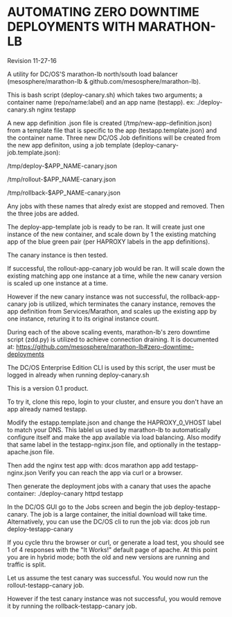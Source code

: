 # AUTOMATING ZERO DOWNTIME DEPLOYMENTS WITH MARATHON-LB
Revision 11-27-16

A utility for DC/OS'S marathon-lb north/south load balancer (mesosphere/marathon-lb & github.com/mesosphere/marathon-lb).

This is bash script (deploy-canary.sh) which takes two arguments; a container name (repo/name:label) and an app name (testapp). 
ex: ./deploy-canary.sh nginx testapp

A new app definition .json file is created (/tmp/new-app-definition.json) from a template file that is specific to the app (testapp.template.json) and the container name.
Three new DC/OS Job definitions will be created from the new app definiton, using a job template (deploy-canary-job.template.json):

/tmp/deploy-$APP_NAME-canary.json

/tmp/rollout-$APP_NAME-canary.json

/tmp/rollback-$APP_NAME-canary.json

Any jobs with these names that alredy exist are stopped and removed. 
Then the three jobs are added.

The deploy-app-template job is ready to be ran. It will create just one instance of the new container, and scale down by 1 the existing matching app of the blue green pair (per HAPROXY labels in the app definitions).

The canary instance is then tested.

If successful, the rollout-app-canary job would be ran. It will scale down the existing matching app one instance at a time, while the new canary version is scaled up one instance at a time.

However if the new canary instance was not successful, the rollback-app-canary job is utilized, which terminates the canary instance, removes the app definition from Services/Marathon, and scales up the existing app by one instance, returing it to its original instance count.

During each of the above scaling events, marathon-lb's zero downtime script (zdd.py) is utilized to achieve connection draining. It is documented at: https://github.com/mesosphere/marathon-lb#zero-downtime-deployments

The DC/OS Enterprise Edition CLI is used by this script,  the user must be logged in already when running deploy-canary.sh

This is a version 0.1 product.  

To try it, clone this repo, login to your cluster, and ensure you don't have an app already named testapp.

Modify the estapp.template.json and change the HAPROXY_0_VHOST label to match your DNS. This lablel us used by marathon-lb to automatically configure itself and make the app available via load balancing. Also modify that same label in the testapp-nginx.json file, and optionally in the testapp-apache.json file. 

Then add the nginx test app with: dcos marathon app add testapp-nginx.json
Verify you can reach the app via curl or a browser.

Then generate the deployment jobs with a canary that uses the apache container:  ./deploy-canary httpd testapp

In the DC/OS GUI go to the Jobs screen and begin the job deploy-testapp-canary. The job is a large container, the initial download will take time. Alternatively, you can use the DC/OS cli to run the job via:  dcos job run deploy-testapp-canary 

If you cycle thru the browser or curl, or generate a load test, you should see 1 of 4 responses with the "It Works!" default page of apache. At this point you are in hybrid mode; both the old and new versions are running and traffic is split. 

Let us assume the test canary was successful. You would now run the rollout-testapp-canary job. 

However if the test canary instance was not successful, you would remove it by running the rollback-testapp-canary job.

